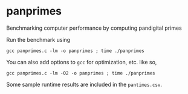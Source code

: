 # panprimes
Benchmarking computer performance by computing pandigital primes

Run the benchmark using

    gcc panprimes.c -lm -o panprimes ; time ./panprimes

You can also add options to `gcc` for optimization, etc. like so,

    gcc panprimes.c -lm -O2 -o panprimes ; time ./panprimes

Some sample runtime results are included in the `pantimes.csv`.